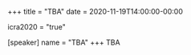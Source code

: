 +++
title = "TBA"
date = 2020-11-19T14:00:00-00:00

icra2020 = "true"

[speaker]
  name = "TBA"
+++
TBA

